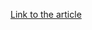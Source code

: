 [Link to the article](https://microsoft.com/en-us/security/blog/2023/03/24/guidance-for-investigating-attacks-using-cve-2023-23397/)
